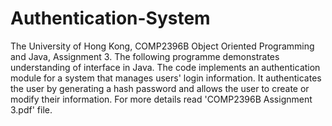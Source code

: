 # Authentication-System
The University of Hong Kong, COMP2396B Object Oriented Programming and Java, Assignment 3. The following programme demonstrates understanding of interface in Java. The code implements an authentication module for a system that manages users' login information. It authenticates the user by generating a hash password and allows the user to create or modify their information. For more details read 'COMP2396B Assignment 3.pdf' file.
